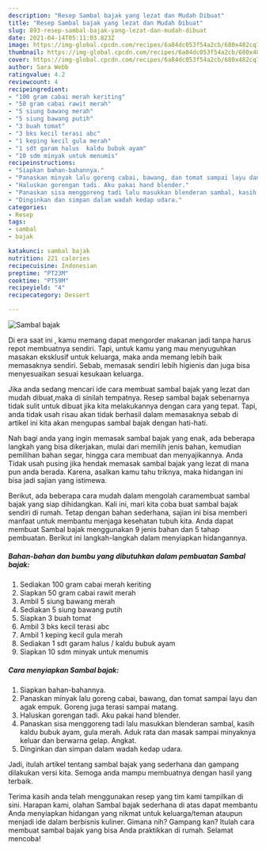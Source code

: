 ```yaml
---
description: "Resep Sambal bajak yang lezat dan Mudah Dibuat"
title: "Resep Sambal bajak yang lezat dan Mudah Dibuat"
slug: 893-resep-sambal-bajak-yang-lezat-dan-mudah-dibuat
date: 2021-04-14T05:11:03.823Z
image: https://img-global.cpcdn.com/recipes/6a84dc053f54a2cb/680x482cq70/sambal-bajak-foto-resep-utama.jpg
thumbnail: https://img-global.cpcdn.com/recipes/6a84dc053f54a2cb/680x482cq70/sambal-bajak-foto-resep-utama.jpg
cover: https://img-global.cpcdn.com/recipes/6a84dc053f54a2cb/680x482cq70/sambal-bajak-foto-resep-utama.jpg
author: Sara Webb
ratingvalue: 4.2
reviewcount: 4
recipeingredient:
- "100 gram cabai merah keriting"
- "50 gram cabai rawit merah"
- "5 siung bawang merah"
- "5 siung bawang putih"
- "3 buah tomat"
- "3 bks kecil terasi abc"
- "1 keping kecil gula merah"
- "1 sdt garam halus  kaldu bubuk ayam"
- "10 sdm minyak untuk menumis"
recipeinstructions:
- "Siapkan bahan-bahannya."
- "Panaskan minyak lalu goreng cabai, bawang, dan tomat sampai layu dan agak empuk. Goreng juga terasi sampai matang."
- "Haluskan gorengan tadi. Aku pakai hand blender."
- "Panaskan sisa menggoreng tadi lalu masukkan blenderan sambal, kasih kaldu bubuk ayam, gula merah. Aduk rata dan masak sampai minyaknya keluar dan berwarna gelap. Angkat."
- "Dinginkan dan simpan dalam wadah kedap udara."
categories:
- Resep
tags:
- sambal
- bajak

katakunci: sambal bajak 
nutrition: 221 calories
recipecuisine: Indonesian
preptime: "PT23M"
cooktime: "PT59M"
recipeyield: "4"
recipecategory: Dessert

---
```



![Sambal bajak](https://img-global.cpcdn.com/recipes/6a84dc053f54a2cb/680x482cq70/sambal-bajak-foto-resep-utama.jpg)

Di era  saat ini , kamu memang dapat mengorder makanan jadi tanpa harus repot membuatnya sendiri. Tapi, untuk kamu yang mau menyuguhkan masakan eksklusif untuk keluarga, maka anda memang lebih baik memasaknya sendiri. Sebab, memasak sendiri lebih higienis dan juga bisa menyesuaikan sesuai kesukaan keluarga.

Jika anda sedang mencari ide cara membuat sambal bajak yang lezat dan mudah dibuat,maka di sinilah tempatnya. Resep sambal bajak  sebenarnya tidak sulit untuk dibuat jika kita melakukannya dengan cara yang tepat. Tapi, anda tidak usah risau akan tidak berhasil dalam memasaknya 
sebab di artikel ini kita akan mengupas sambal bajak dengan hati-hati.  



Nah bagi anda yang ingin memasak sambal bajak yang enak, ada beberapa langkah yang bisa dikerjakan, mulai dari memilih jenis bahan, kemudian pemilihan bahan segar, hingga cara membuat dan menyajikannya. Anda Tidak usah pusing jika hendak memasak sambal bajak yang lezat di mana pun anda berada. Karena, asalkan kamu  tahu triknya, maka hidangan ini bisa jadi sajian yang istimewa.

Berikut, ada beberapa cara mudah dalam mengolah caramembuat sambal bajak yang siap dihidangkan. Kali ini, mari kita coba buat sambal bajak sendiri di rumah. Tetap dengan bahan sederhana, sajian ini bisa memberi manfaat untuk membantu menjaga kesehatan tubuh kita. Anda dapat membuat Sambal bajak menggunakan 9 jenis bahan dan 5 tahap pembuatan. Berikut ini langkah-langkah dalam menyiapkan hidangannya.

<!--inarticleads1-->

##### Bahan-bahan dan bumbu yang dibutuhkan dalam pembuatan Sambal bajak:

1. Sediakan 100 gram cabai merah keriting
1. Siapkan 50 gram cabai rawit merah
1. Ambil 5 siung bawang merah
1. Sediakan 5 siung bawang putih
1. Siapkan 3 buah tomat
1. Ambil 3 bks kecil terasi abc
1. Ambil 1 keping kecil gula merah
1. Sediakan 1 sdt garam halus / kaldu bubuk ayam
1. Siapkan 10 sdm minyak untuk menumis




<!--inarticleads2-->

##### Cara menyiapkan Sambal bajak:

1. Siapkan bahan-bahannya.
1. Panaskan minyak lalu goreng cabai, bawang, dan tomat sampai layu dan agak empuk. Goreng juga terasi sampai matang.
1. Haluskan gorengan tadi. Aku pakai hand blender.
1. Panaskan sisa menggoreng tadi lalu masukkan blenderan sambal, kasih kaldu bubuk ayam, gula merah. Aduk rata dan masak sampai minyaknya keluar dan berwarna gelap. Angkat.
1. Dinginkan dan simpan dalam wadah kedap udara.




Jadi, itulah artikel tentang  sambal bajak  yang sederhana dan gampang dilakukan versi kita. Semoga anda mampu membuatnya dengan hasil yang terbaik. 

Terima kasih anda telah menggunakan resep yang tim kami tampilkan di sini. Harapan kami, olahan  Sambal bajak sederhana di atas dapat membantu Anda menyiapkan hidangan yang nikmat untuk keluarga/teman ataupun menjadi ide dalam berbisnis kuliner. Gimana nih? Gampang kan? Itulah cara membuat sambal bajak yang bisa Anda praktikkan di rumah. Selamat mencoba!

